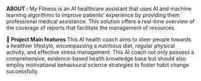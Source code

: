 **ABOUT :**
My Fitness is an AI healthcare assistant that uses AI and machine learning algorithms to improve patients' experience by providing them professional medical assistance.
This solution offers a real-time overview of the coverage of reports that facilitate the management of resources.

**📜 Project Main features**
This AI health coach aims to steer people towards a healthier lifestyle, encompassing a nutritious diet, regular physical activity, and effective stress management.
This AI coach not only possess a comprehensive, evidence-based health knowledge base but should also employ motivational behavioural science strategies to foster habit change successfully.
